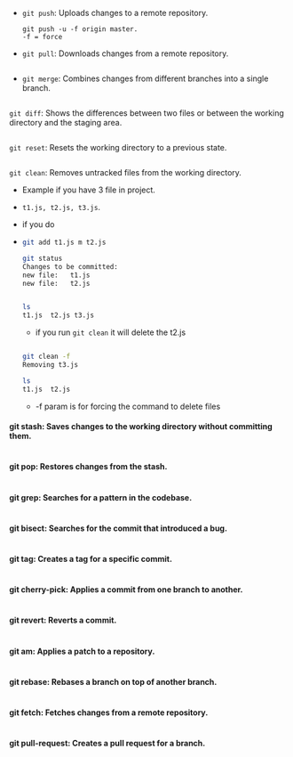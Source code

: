 


- `git push`: Uploads changes to a remote repository.

    ```
    git push -u -f origin master.
    -f = force
    ```

- `git pull`: Downloads changes from a remote repository.

    ```

    ```



- `git merge`: Combines changes from different branches into a single branch.

    ```

    ```

`git diff`: Shows the differences between two files or between the working directory and the staging area.

```

```

`git reset`: Resets the working directory to a previous state.

```

```

`git clean`: Removes untracked files from the working directory.

 - Example if you have 3 file in project.

 - `t1.js, t2.js, t3.js`.

 - if you do

 - 
    ```bash
    git add t1.js m t2.js

    git status
    Changes to be committed:
    new file:   t1.js
    new file:   t2.js

    
    ls
    t1.js  t2.js t3.js
    ```
    - if you run `git clean` it will delete the t2.js

    ```bash

    git clean -f
    Removing t3.js

    ls
    t1.js  t2.js


    ```
    - -f param is for forcing the command to delete files

#### git stash: Saves changes to the working directory without committing them.

```

```

#### git pop: Restores changes from the stash.

```

```
#### git grep: Searches for a pattern in the codebase.

```

```

#### git bisect: Searches for the commit that introduced a bug.

```

```

#### git tag: Creates a tag for a specific commit.

```

```

#### git cherry-pick: Applies a commit from one branch to another.

```

```

#### git revert: Reverts a commit.

```

```

#### git am: Applies a patch to a repository.

```

```

#### git rebase: Rebases a branch on top of another branch.

```

```

#### git fetch: Fetches changes from a remote repository.

```

```

#### git pull-request: Creates a pull request for a branch.

```

```

